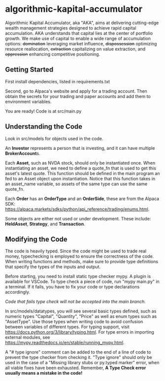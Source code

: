 # algorithmic-kapital-accumulator
Algorithmic Kapital Accumulator, aka "AKA", aims at delivering cutting-edge wealth management strategies designed to achieve rapid capital accumulation.
AKA understands that capital lies at the center of portfolio growth.
We make use of capital to enable a wide range of accumulation options: ~~domination~~ leveraging market influence, ~~dispossession~~ optimizing resource reallocation, ~~extraction~~ capitalizing on value extraction, and ~~oppression~~ enhancing competitive positioning.

## Getting Started

First install dependencies, listed in requirements.txt

Second, go to Alpaca's website and apply for a trading account. Then obtain the secrets for your trading and paper accounts and add them to environment variables.

You are ready! Code is at src/main.py

## Understanding the Code

Look in src/models for objects used in the code. 

An **Investor** represents a person that is investing, and it can have multiple **BrokerAccount**s.

Each **Asset**, such as NVDA stock, should only be instantiated once.
When instantiating an asset, we need to define a quote_fn that is used to get this asset's latest quote.
This function should be defined in the main program an fed to an Asset object upon instantiation.
Notice that this function takes in an asset_name variable, so assets of the same type can use the same quote_fn.

Each **Order** has an **OrderType** and an **OrderSide**, these are from the Alpaca SDK: https://alpaca.markets/sdks/python/api_reference/trading/enums.html.

Some objects are either not used or under development. These include: **HeldAsset**, **Strategy**, and **Transaction**.

## Modifying the Code

The code is heavily typed. Since the code might be used to trade real money, typechecking is employed to ensure the correctness of the code.
When writing functions and methods, make sure to provide type definitions that specify the types of the inputs and output.

Before starting, you need to install static type checker mypy. A plugin is available for VSCode.
To type check a piece of code, run "mypy main.py" in a terminal. If it fails, you have to fix your code or type declarations accordingly.

*Code that fails type check will not be accepted into the main branch.*

In src/models/datatypes, you will see several basic types defined, such as numeric types "Capital", "Quantity", "Price" as well as enum types such as "AssetType".
Use those types when writing code to avoid confusion between variables of different types.
For typing support, visit https://docs.python.org/3/library/typing.html.
For type errors in importing external modules, see https://mypy.readthedocs.io/en/stable/running_mypy.html.

A "# type ignore" comment can be added to the end of a line of code to prevent the type checker from checking it.
"Type ignore" should only be used in the case of a "Missing library stubs or py.typed marker" error, when all viable fixes have been exhausted.
Remember, **A Type Check error usually means a mistake in the code!**
